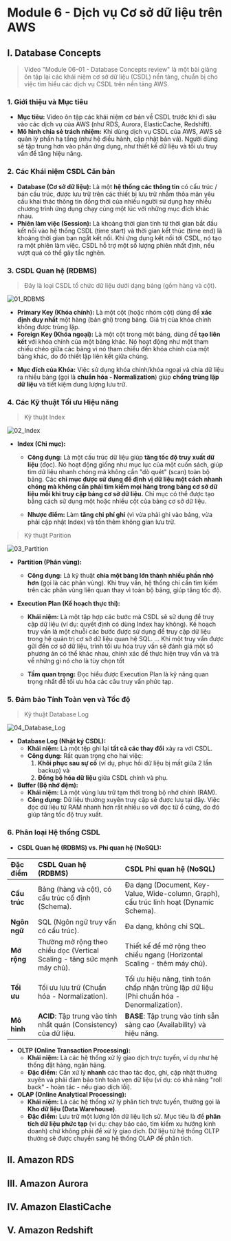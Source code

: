 # **Module 6 - Dịch vụ Cơ sở dữ liệu trên AWS** 
## **I. Database Concepts**
> Video "Module 06-01 - Database Concepts review" là một bài giảng ôn tập lại các khái niệm cơ sở dữ liệu (CSDL) nền tảng, chuẩn bị cho việc tìm hiểu các dịch vụ CSDL trên nền tảng AWS.

### 1. Giới thiệu và Mục tiêu

- **Mục tiêu:** Video ôn tập các khái niệm cơ bản về CSDL trước khi đi sâu vào các dịch vụ của AWS (như RDS, Aurora, ElasticCache, Redshift).
- **Mô hình chia sẻ trách nhiệm:** Khi dùng dịch vụ CSDL của AWS, AWS sẽ quản lý phần hạ tầng (như hệ điều hành, cập nhật bản vá). Người dùng sẽ tập trung hơn vào phần ứng dụng, như thiết kế dữ liệu và tối ưu truy vấn để tăng hiệu năng.

### 2. Các Khái niệm CSDL Căn bản

- **Database (Cơ sở dữ liệu):** Là một **hệ thống các thông tin** có cấu trúc / bán cấu trúc, được lưu trữ trên các thiết bị lưu trữ nhằm thõa mãn yêu cầu khai thác thông tin đồng thời của nhiều người sử dụng hay nhiều chương trình ứng dụng chạy cùng một lúc với những mục đích khác nhau.
- **Phiên làm việc (Session):** Là khoảng thời gian tính từ thời gian bắt đầu kết nối vào hệ thống CSDL (time start) và thời gian kết thúc (time end) là khoảng thời gian bạn ngắt kết nối. Khi ứng dụng kết nối tới CSDL, nó tạo ra một phiên làm việc. CSDL hỗ trợ một số lượng phiên nhất định, nếu vượt quá có thể gây tắc nghẽn.

### 3. CSDL Quan hệ (RDBMS)

> Đây là loại CSDL tổ chức dữ liệu dưới dạng bảng (gồm hàng và cột).

![01_RDBMS]()

- **Primary Key (Khóa chính):** Là một cột (hoặc nhóm cột) dùng để **xác định duy nhất** một hàng (bản ghi) trong bảng. Giá trị của khóa chính không được trùng lặp.
- **Foreign Key (Khóa ngoại):** Là một cột trong một bảng, dùng để **tạo liên kết** với khóa chính của một bảng khác. Nó hoạt động như một tham chiếu chéo giữa các bảng vì nó tham chiếu đến khóa chính của một bảng khác, do đó thiết lập liên kết giữa chúng. 
* **Mục đích của Khóa:** Việc sử dụng khóa chính/khóa ngoại và chia dữ liệu ra nhiều bảng (gọi là **chuẩn hóa - Normalization**) giúp **chống trùng lặp dữ liệu** và tiết kiệm dung lượng lưu trữ.

### 4. Các Kỹ thuật Tối ưu Hiệu năng

> Kỹ thuật Index

![02_Index]()

- **Index (Chỉ mục):**
    + **Công dụng:** Là một cấu trúc dữ liệu giúp **tăng tốc độ truy xuất dữ liệu** (đọc). Nó hoạt động giống như mục lục của một cuốn sách, giúp tìm dữ liệu nhanh chóng mà không cần "dò quét" (scan) toàn bộ bảng. Các **chỉ mục được sử dụng để định vị dữ liệu một cách nhanh chóng mà không cần phải tìm kiếm mọi hàng trong bảng cơ sở dữ liệu mỗi khi truy cập bảng cơ sở dữ liệu.** Chỉ mục có thể được tạo bằng cách sử dụng một hoặc nhiều cột của bảng cơ sở dữ liệu.

    + **Nhược điểm:** Làm **tăng chi phí ghi** (vì vừa phải ghi vào bảng, vừa phải cập nhật Index) và tốn thêm không gian lưu trữ.

> Kỹ thuật Parition

![03_Partition]()

- **Partition (Phân vùng):**
    + **Công dụng:** Là kỹ thuật **chia một bảng lớn thành nhiều phần nhỏ hơn** (gọi là các phân vùng). Khi truy vấn, hệ thống chỉ cần tìm kiếm trên các phân vùng liên quan thay vì toàn bộ bảng, giúp tăng tốc độ.

- **Execution Plan (Kế hoạch thực thi):**
    + **Khái niệm:** Là một tập hợp các bước mà CSDL sẽ sử dụng để truy cập dữ liệu (ví dụ: quyết định có dùng Index hay không). Kế hoạch truy vấn là một chuỗi các bước được sử dụng để truy cập dữ liệu trong hệ quản trị cơ sở dữ liệu quan hệ SQL. ... Khi một truy vấn được gửi đến cơ sở dữ liệu, trình tối ưu hóa truy vấn sẽ đánh giá một số phương án có thể khác nhau, chính xác để thực hiện truy vấn và trả về những gì nó cho là tùy chọn tốt

    + **Tầm quan trọng:** Đọc hiểu được Execution Plan là kỹ năng quan trọng nhất để tối ưu hóa các câu truy vấn phức tạp.

### 5. Đảm bảo Tính Toàn vẹn và Tốc độ

> Kỹ thuật Database Log

![04_Database_Log]()

- **Database Log (Nhật ký CSDL):**
    + **Khái niệm:** Là một tệp ghi lại **tất cả các thay đổi** xảy ra với CSDL.
    + **Công dụng:** Rất quan trọng cho hai việc: 
        1) **Khôi phục sau sự cố** (ví dụ, phục hồi dữ liệu bị mất giữa 2 lần backup) và 
        2) **Đồng bộ hóa dữ liệu** giữa CSDL chính và phụ.
- **Buffer (Bộ nhớ đệm):**
    + **Khái niệm:** Là một vùng lưu trữ tạm thời trong bộ nhớ chính (RAM).
    + **Công dụng:** Dữ liệu thường xuyên truy cập sẽ được lưu tại đây. Việc đọc dữ liệu từ RAM nhanh hơn rất nhiều so với đọc từ ổ cứng, do đó giúp tăng tốc độ truy xuất.

### 6. Phân loại Hệ thống CSDL

- **CSDL Quan hệ (RDBMS) vs. Phi quan hệ (NoSQL):**

| Đặc điểm | **CSDL Quan hệ (RDBMS)** | **CSDL Phi quan hệ (NoSQL)** |
| :--- | :--- | :--- |
| **Cấu trúc** | Bảng (hàng và cột), có cấu trúc cố định (Schema). | Đa dạng (Document, Key-Value, Wide-column, Graph), cấu trúc linh hoạt (Dynamic Schema). |
| **Ngôn ngữ** | SQL (Ngôn ngữ truy vấn có cấu trúc). | Đa dạng, không chỉ SQL. |
| **Mở rộng** | Thường mở rộng theo chiều dọc (Vertical Scaling - tăng sức mạnh máy chủ). | Thiết kế để mở rộng theo chiều ngang (Horizontal Scaling - thêm máy chủ). |
| **Tối ưu** | Tối ưu lưu trữ (Chuẩn hóa - Normalization). | Tối ưu hiệu năng, tính toán chấp nhận trùng lặp dữ liệu (Phi chuẩn hóa - Denormalization). |
| **Mô hình** | **ACID**: Tập trung vào tính nhất quán (Consistency) của dữ liệu. | **BASE**: Tập trung vào tính sẵn sàng cao (Availability) và hiệu năng. |

- **OLTP (Online Transaction Processing):**
    + **Khái niệm:** Là các hệ thống xử lý giao dịch trực tuyến, ví dụ như hệ thống đặt hàng, ngân hàng.
    + **Đặc điểm:** Cần xử lý **nhanh** các thao tác đọc, ghi, cập nhật thường xuyên và phải đảm bảo tính toàn vẹn dữ liệu (ví dụ: có khả năng "roll back" - hoàn tác - nếu giao dịch lỗi).
- **OLAP (Online Analytical Processing):**
    + **Khái niệm:** Là các hệ thống xử lý phân tích trực tuyến, thường gọi là **Kho dữ liệu (Data Warehouse)**.
    + **Đặc điểm:** Lưu trữ một lượng lớn dữ liệu lịch sử. Mục tiêu là để **phân tích dữ liệu phức tạp** (ví dụ: chạy báo cáo, tìm kiếm xu hướng kinh doanh) chứ không phải để xử lý giao dịch. Dữ liệu từ hệ thống OLTP thường sẽ được chuyển sang hệ thống OLAP để phân tích.

## **II. Amazon RDS**
## **III. Amazon Aurora**
## **IV. Amazon ElastiCache**
## **V. Amazon Redshift**
